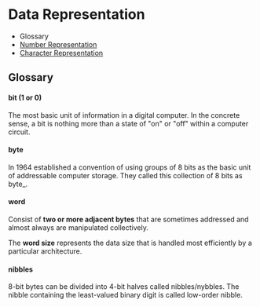 # Data Representation

* Glossary
* [Number Representation](./numbers.md)
* [Character Representation](./characters.md)

## Glossary

#### bit (1 or 0)

The most basic unit of information in a digital computer. In the
concrete sense, a bit is nothing more than a state of "on" or "off"
within a computer circuit.

#### byte

In 1964 established a convention of using groups of 8 bits as the
basic unit of addressable computer storage. They called this collection
of 8 bits as byte_.

#### word

Consist of __two or more adjacent bytes__ that are sometimes
addressed and almost always are manipulated collectively.

The __word size__ represents the data size that is handled most
efficiently by a particular architecture.

#### nibbles

8-bit bytes can be divided into 4-bit halves called nibbles/nybbles.
The nibble containing the least-valued binary digit is called low-order nibble.

